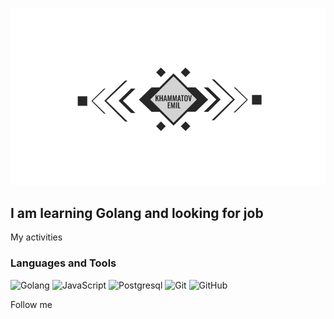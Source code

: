 ![Header](https://github.com/fishkaoff/fishkaoff/blob/main/assets/img.jpg)

## I am learning Golang and looking for job 


My activities


### Languages and Tools 
![Golang](https://img.shields.io/badge/-Golang-3c3c3c?style=for-the-badge&logo=go)
![JavaScript](https://img.shields.io/badge/-JavaScript-3c3c3c?style=for-the-badge&logo=JavaScript)
![Postgresql](https://img.shields.io/badge/-Postgresql-3c3c3c?style=for-the-badge&logo=postgresql)
![Git](https://img.shields.io/badge/-Git-3c3c3c?style=for-the-badge&logo=git)
![GitHub](https://img.shields.io/badge/-GitHub-3c3c3c?style=for-the-badge&logo=github)

Follow me 

